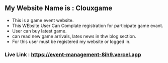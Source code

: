 ## My Website Name is : Clouxgame
* This is a game event website.
* This WEbsite User Can Complate registration for participate game evant.
* User can buy latest game.
* can read new game arrivals, lates news in thw blog section.
* For this user must be registered my website or logged in.

 
 ###  Live Link : https://event-management-8ih9.vercel.app
